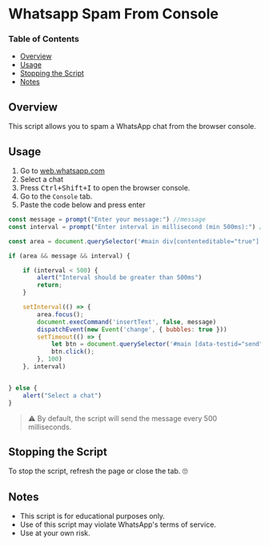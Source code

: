 # Whatsapp Spam From Console

### Table of Contents
 - [Overview](#overview)
 - [Usage](#usage)
 - [Stopping the Script](#stopping-the-script)
 - [Notes](#notes)
    


## Overview
  This script allows you to spam a WhatsApp chat from the browser console.   


## Usage

1. Go to [web.whatsapp.com](https://web.whatsapp.com)
2. Select a chat
3. Press <kbd>Ctrl+Shift+I</kbd> to open the browser console.
4. Go to the `Console` tab.
5. Paste the code below and press enter 


```javascript
const message = prompt("Enter your message:") //message
const interval = prompt("Enter interval in millisecond (min 500ms):") //interval

const area = document.querySelector('#main div[contenteditable="true"]');

if (area && message && interval) {

    if (interval < 500) {
        alert("Interval should be greater than 500ms")
        return;
    }

    setInterval(() => {
        area.focus();
        document.execCommand('insertText', false, message)
        dispatchEvent(new Event('change', { bubbles: true }))
        setTimeout(() => {
            let btn = document.querySelector('#main [data-testid="send"]');
            btn.click();
        }, 100)
    }, interval)


} else {
    alert("Select a chat")
}
```
> ⚠️ By default, the script will send the message every 500 milliseconds.




## Stopping the Script
To stop the script, refresh the page or close the tab. 🙄


## Notes

 - This script is for educational purposes only.
 - Use of this script may violate WhatsApp's terms of service.
 - Use at your own risk.
